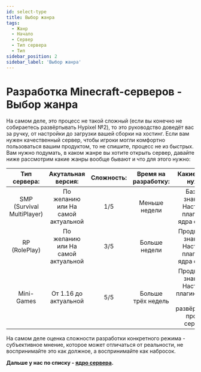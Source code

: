 ```yaml
---
id: select-type
title: Выбор жанра
tags:
  - Жанр
  - Начало
  - Сервер
  - Тип сервера
  - Тип
sidebar_position: 2
sidebar_label: 'Выбор жанра'
---
```


# Разработка Minecraft-серверов - Выбор жанра

На самом деле, это процесс не такой сложный (если вы конечно не собираетесь развёртывать Hypixel №2), то это руководство доведёт вас за ручку, от настройки до загрузки вашей сборки на хостинг. Если вам нужен качественный сервер, чтобы игроки могли комфортно пользоваться вашим продуктом, то не спишите, процесс не из быстрых.
Вам нужно подумать, в каком жанре вы хотите открыть сервер, давайте ниже рассмотрим какие жанры вообще бывают и что для этого нужно:

|        Тип сервера:        	|         Акутальная версия:         	| Сложность: 	| Время на разработку: 	|                               Какие знания нужны:                               	|
|:--------------------------:	|:----------------------------------:	|:----------:	|:--------------------:	|:-------------------------------------------------------------------------------:	|
| SMP (Survival MultiPlayer) 	| По желанию или На самой актуальной 	|     1/5    	|     Меньше недели    	|               Базовые знания по Настройке плагинов и ядра сервера              	|
|        RP (RolePlay)       	| По желанию или На самой актуальной 	|     3/5    	|     Больше недели    	|             Продвинутые знания по Настройке плагинов и ядра сервера            	|
|         Mini-Games         	|        От 1.16 до актуальной       	|     5/5    	|  Больше трёх недель  	| Продвинутые знания по Настройке плагинов, ядра  и развёртывание прокси-серверов 	|

На самом деле оценка сложности разработки конкретного режима - субъективное мнение, которое может отличаться от реальности, не воспринимайте это как должное, а воспринимайте как набросок.

**Дальше у нас по списку - [ядро сервера](./select-core).**